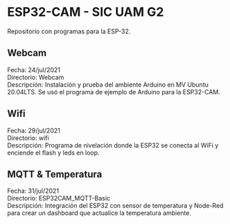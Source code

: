# ESP32-CAM - SIC UAM G2
Repositorio con programas para la ESP-32.

## Webcam
Fecha: 24/jul/2021  
Directorio: Webcam  
Descripción: Instalación y prueba del ambiente Arduino en MV Ubuntu 20.04LTS. Se usó el programa de ejemplo de Arduino para la ESP32-CAM.

## Wifi
Fecha: 29/jul/2021  
Directorio: wifi  
Descripción: Programa de nivelación donde la ESP32 se conecta al WiFi y enciende el flash y leds en loop.

## MQTT & Temperatura
Fecha: 31/jul/2021  
Directorio: ESP32CAM_MQTT-Basic  
Descripción: Integración del ESP32 con sensor de temperatura y Node-Red para crear un dashboard que actualice la temperatura ambiente.
